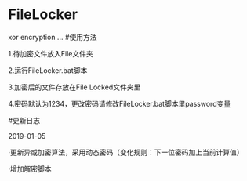 # FileLocker
xor encryption
...
#使用方法

1.待加密文件放入File文件夹

2.运行FileLocker.bat脚本

3.加密后的文件存放在File Locked文件夹里

4.密码默认为1234，更改密码请修改FileLocker.bat脚本里password变量

#更新日志

2019-01-05

·更新异或加密算法，采用动态密码（变化规则：下一位密码加上当前计算值）

·增加解密脚本

